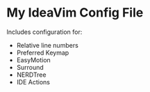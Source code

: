 # My IdeaVim Config File

Includes configuration for:
- Relative line numbers
- Preferred Keymap
- EasyMotion
- Surround
- NERDTree
- IDE Actions
